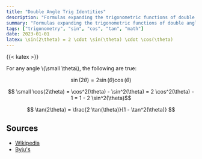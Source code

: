 ```yaml
---
title: "Double Angle Trig Identities"
description: "Formulas expanding the trigonometric functions of double angles."
summary: "Formulas expanding the trigonometric functions of double angles."
tags: ["trigonometry", "sin", "cos", "tan", "math"]
date: 2023-01-01
latex: \sin(2\theta) = 2 \cdot \sin(\theta) \cdot \cos(\theta)
---
```

{{< katex >}}

For any angle \\(\small \theta\\), the following are true:

$$ \sin(2\theta) = 2 \sin(\theta) \cos(\theta) $$

$$ \small \cos(2\theta) = \cos^2(\theta) - \sin^2(\theta) = 2 \cos^2(\theta) - 1 = 1 - 2 \sin^2(\theta)$$


$$ \tan(2\theta) = \frac{2 \tan(\theta)}{1 - \tan^2(\theta)} $$


## Sources
- [Wikipedia](https://en.wikipedia.org/wiki/List_of_trigonometric_identities#Double-angle_formulae)
- [Byju's](https://byjus.com/maths/trigonometric-identities/)